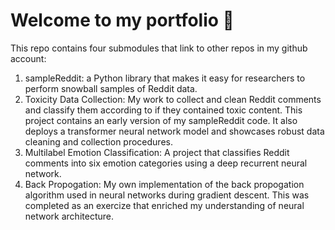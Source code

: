 # Welcome to my portfolio :wave:

This repo contains four submodules that link to other repos in my github account:

1. sampleReddit: a Python library that makes it easy for researchers to perform snowball samples of Reddit data.
2. Toxicity Data Collection: My work to collect and clean Reddit comments and classify them according to if they contained toxic content. This project contains an early version of my sampleReddit code. It also deploys a transformer neural network model and showcases robust data cleaning and collection procedures.
3. Multilabel Emotion Classification: A project that classifies Reddit comments into six emotion categories using a deep recurrent neural network.
4. Back Propogation: My own implementation of the back propogation algorithm used in neural networks during gradient descent. This was completed as an exercize that enriched my understanding of neural network architecture.
